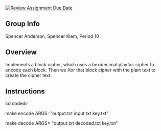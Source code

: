 [![Review Assignment Due Date](https://classroom.github.com/assets/deadline-readme-button-24ddc0f5d75046c5622901739e7c5dd533143b0c8e959d652212380cedb1ea36.svg)](https://classroom.github.com/a/ecp4su41)
## Group Info
Spencer Anderson, Spencer Klem, Period 10
## Overview
Implements a block cipher, which uses a hexidecimal playfair cipher to encode each block.
Then we Xor that block cipher with the plain text to create the cipher text.

## Instructions

cd codedir 

make encode ARGS="output.txt input.txt key.txt"

make decode ARGS= "output.txt decoded.txt key.txt"



